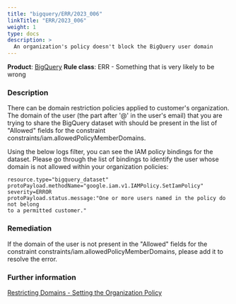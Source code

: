 ```yaml
---
title: "bigquery/ERR/2023_006"
linkTitle: "ERR/2023_006"
weight: 1
type: docs
description: >
  An organization's policy doesn't block the BigQuery user domain
---
```


**Product**: [BigQuery](https://cloud.google.com/bigquery)
**Rule class**: ERR - Something that is very likely to be wrong

### Description

There can be domain restriction policies applied to customer's organization.
The domain of the user (the part after '@' in the user's email) that you are
trying to share the BigQuery dataset with should be present in the list of
"Allowed" fields for the constraint constraints/iam.allowedPolicyMemberDomains.

Using the below logs filter, you can see the IAM policy bindings for the
dataset. Please go through the list of bindings to identify the user whose
domain is not allowed within your organization policies:

```
resource.type="bigquery_dataset"
protoPayload.methodName="google.iam.v1.IAMPolicy.SetIamPolicy"
severity=ERROR
protoPayload.status.message:"One or more users named in the policy do not belong
to a permitted customer."
```

### Remediation

If the domain of the user is not present in the "Allowed" fields for the
constraint constraints/iam.allowedPolicyMemberDomains, please add it to resolve
the error.

### Further information

[Restricting Domains - Setting the Organization Policy](https://cloud.google.com/resource-manager/docs/organization-policy/restricting-domains#setting_the_organization_policy)
